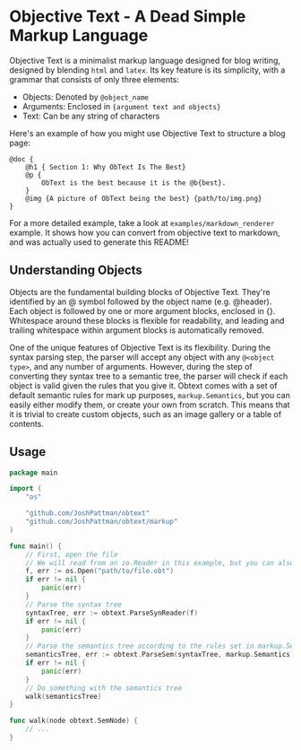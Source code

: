 
# Objective Text - A Dead Simple Markup Language

Objective Text is a minimalist markup language designed for blog writing, designed by blending `html` and `latex`. Its key feature is its simplicity, with a grammar that consists of only three elements:

 - Objects: Denoted by `@object_name`
 - Arguments: Enclosed in `{argument text and objects}`
 - Text: Can be any string of characters

Here's an example of how you might use Objective Text to structure a blog page:
```obt
@doc {
    @h1 { Section 1: Why ObText Is The Best}
    @p {
        ObText is the best because it is the @b{best}.
    }
    @img {A picture of ObText being the best} {path/to/img.png}
}
```

For a more detailed example, take a look at `examples/markdown_renderer` example. It shows how you can convert from objective text to markdown, and was actually used to generate this README!

## Understanding Objects

Objects are the fundamental building blocks of Objective Text. They're identified by an @ symbol followed by the object name (e.g. @header). Each object is followed by one or more argument blocks, enclosed in {}. Whitespace around these blocks is flexible for readability, and leading and trailing whitespace within argument blocks is automatically removed.

One of the unique features of Objective Text is its flexibility. During the syntax parsing step, the parser will accept any object with any `@<object type>`, and any number of arguments. However, during the step of converting they syntax tree to a semantic tree, the parser will check if each object is valid given the rules that you give it. Obtext comes with a set of default semantic rules for mark up purposes, `markup.Semantics`, but you can easily either modify them, or create your own from scratch. This means that it is trivial to create custom objects, such as an image gallery or a table of contents.

## Usage
```go
package main

import (
	"os"

	"github.com/JoshPattman/obtext"
	"github.com/JoshPattman/obtext/markup"
)

func main() {
	// First, open the file
	// We will read from an io.Reader in this example, but you can also read from a string or []byte
	f, err := os.Open("path/to/file.obt")
	if err != nil {
		panic(err)
	}
	// Parse the syntax tree
	syntaxTree, err := obtext.ParseSynReader(f)
	if err != nil {
		panic(err)
	}
	// Parse the semantics tree according to the rules set in markup.Semantics
	semanticsTree, err := obtext.ParseSem(syntaxTree, markup.Semantics)
	if err != nil {
		panic(err)
	}
	// Do something with the semantics tree
	walk(semanticsTree)
}

func walk(node obtext.SemNode) {
	// ...
}

```

